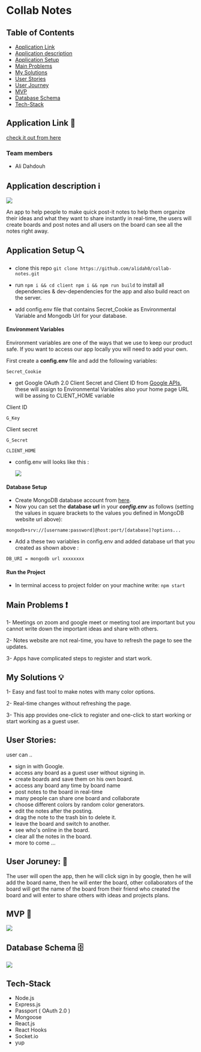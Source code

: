 # Collab Notes

## Table of Contents

- [Application Link](#application-link-link)
- [Application description](#application-description-information_source)
- [Application Setup](#main-problems-heavy_exclamation_mark)
- [Main Problems](#main-problems-heavy_exclamation_mark)
- [My Solutions](#my-solutions-bulb)
- [User Stories](#user-stories)
- [User Journey](#user-joruney-train2)
- [MVP](#mvp-rainbow)
- [Database Schema](#database-schema-file_cabinet)
- [Tech-Stack](#Tech-Stack)

## Application Link :link:

[check it out from here](https://collab-notes.herokuapp.com/)

### Team members

- Ali Dahdouh

## Application description :information_source:

![](https://i.imgur.com/9YnBFvH.png)

An app to help people to make quick post-it notes to help them organize their ideas and what they want to share instantly in real-time, the users will create boards and post notes and all users on the board can see all the notes right away.

## Application Setup :mag:

- clone this repo
  `git clone https://github.com/alidah0/collab-notes.git`

- run `npm i && cd client npm i && npm run build` to install all dependencies & dev-dependencies for the app and also build react on the server.

* add config.env file that contains Secret_Cookie as Environmental Variable and Mongodb Url for your database.

#### Environment Variables

Environment variables are one of the ways that we use to keep our product safe. If you want to access our app locally you will need to add your own.

First create a **config.env** file and add the following variables:

```
Secret_Cookie
```

- get Google OAuth 2.0 Client Secret and Client ID from [Google APIs](https://console.developers.google.com/apis/credentials), these will assign to Environmental Variables also your home page URL will be assing to CLIENT_HOME variable

Client ID

```
G_Key
```

Client secret

```
G_Secret
```

```
CLIENT_HOME
```

- config.env will looks like this :

  ![](https://i.imgur.com/Q2afApQ.png)

#### Database Setup

- Create MongoDB database account from [here](https://account.mongodb.com/account/register).
- Now you can set the **database url** in your **_config.env_** as follows (setting the values in square brackets to the values you defined in MongoDB website url above):

`mongodb+srv://[username:password]@host:port/[database]?options...`

- Add a these two variables in config.env and added database url that you created as shown above :

```
DB_URI = mongodb url xxxxxxxx

```

#### Run the Project

- In terminal access to project folder on your machine write: `npm start`

## Main Problems :heavy_exclamation_mark:

1- Meetings on zoom and google meet or meeting tool are important but you cannot write down the important ideas and share with others.

2- Notes website are not real-time, you have to refresh the page to see the updates.

3- Apps have complicated steps to register and start work.

## My Solutions :bulb:

1- Easy and fast tool to make notes with many color options.

2- Real-time changes without refreshing the page.

3- This app provides one-click to register and one-click to start working or start working as a guest user.

## User Stories:

user can ..

- sign in with Google.
- access any board as a guest user without signing in.
- create boards and save them on his own board.
- access any board any time by board name
- post notes to the board in real-time
- many people can share one board and collaborate
- choose different colors by random color generators.
- edit the notes after the posting.
- drag the note to the trash bin to delete it.
- leave the board and switch to another.
- see who's online in the board.
- clear all the notes in the board.
- more to come ...

## User Joruney: :train2:

The user will open the app, then he will click sign in by google, then he will add the board name, then he will enter the board, other collaborators of the board will get the name of the board from their friend who created the board and will enter to share others with ideas and projects plans.

## MVP :rainbow:

![](https://i.imgur.com/OJTxWVt.gif)

## Database Schema :file_cabinet:

![](https://i.imgur.com/gMMoIxp.png)

## Tech-Stack

- Node.js
- Express.js
- Passport ( OAuth 2.0 )
- Mongoose
- React.js
- React Hooks
- Socket.io
- yup
